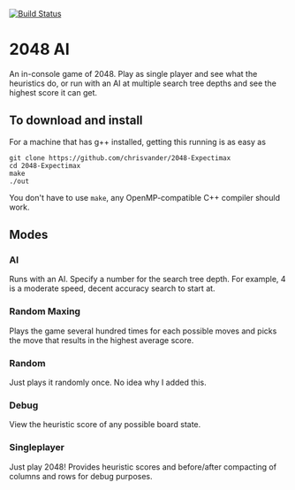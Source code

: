 [![Build Status](https://travis-ci.org/chrisvander/2048-Expectimax.svg?branch=master)](https://travis-ci.org/chrisvander/2048-Expectimax)

# 2048 AI
An in-console game of 2048. Play as single player and see what the heuristics do, or run with an AI at multiple search tree depths and see the highest score it can get.

## To download and install
For a machine that has g++ installed, getting this running is as easy as 
```
git clone https://github.com/chrisvander/2048-Expectimax
cd 2048-Expectimax
make
./out
```
You don't have to use `make`, any OpenMP-compatible C++ compiler should work.

## Modes
### AI
Runs with an AI. Specify a number for the search tree depth. For example, 4 is a moderate speed, decent accuracy search to start at.
### Random Maxing
Plays the game several hundred times for each possible moves and picks the move that results in the highest average score.
### Random
Just plays it randomly once. No idea why I added this.
### Debug
View the heuristic score of any possible board state.
### Singleplayer
Just play 2048! Provides heuristic scores and before/after compacting of columns and rows for debug purposes.
